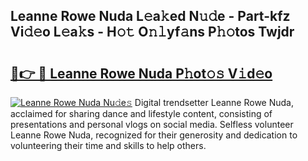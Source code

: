 ## Leanne Rowe Nuda L𝚎a𝚔ed N𝚞𝚍e - Part-kfz Vi𝚍𝚎o L𝚎a𝚔s - H𝚘𝚝 O𝚗𝚕yf𝚊ns P𝚑𝚘tos Twjdr

# <h2><a href="http://kfcwgx.oniu.top/?m=Leanne+Rowe+Nuda">🔗👉 🔴 Leanne Rowe Nuda P𝚑ot𝚘𝚜 V𝚒d𝚎o</a></h2>

[![Leanne Rowe Nuda Nu𝚍e𝚜](https://i.imgur.com/0qMVB7G.gif)](http://kfcwgx.oniu.top/?m=Leanne+Rowe+Nuda)
Digital trendsetter Leanne Rowe Nuda, acclaimed for sharing dance and lifestyle content, consisting of presentations and personal vlogs on social media. Selfless volunteer Leanne Rowe Nuda, recognized for their generosity and dedication to volunteering their time and skills to help others.  
